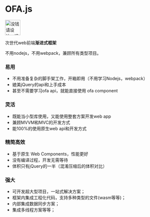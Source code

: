 # OFA.js

<img src="../../img/ofa_logo.svg" width="50" alt="没钱请设计，请想象成一圈超人的拳头">

次世代web前端**渐进式框架**

不用nodejs，不用webpack，兼顾所有类型项目。

### 易用
* 不用准备复杂的脚手架工作，开箱即用（不用学习Nodejs，webpack）
* 媲美jQuery的api和上手成本
* 甚至不需要学习ofa api，就能直接使用 ofa component

### 灵活
* 既能当小型库使用，又能使用整套方案开发web app
* 兼顾MVVM和MVC的开发方式
* 能100%的使用原生web api和开发方式

### 精简高效
* 基于原生 Web Components，性能更好
* 没有编译过程，开发无需等待
* 体积只有jQuery的一半（混淆压缩后的体积对比）

### 强大
* 可开发超大型项目，一站式解决方案；
* 框架内集成工程化代码，支持多种类型的文件(wasm等等)；
* 内部集成数据同步方案；
* 集成多线程方案等等；